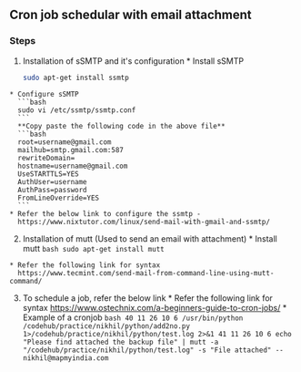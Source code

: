 ## Cron job schedular with email attachment
### Steps
  1. Installation of sSMTP and it's configuration
    * Install sSMTP
      ```bash
      sudo apt-get install ssmtp
      ```
    * Configure sSMTP
      ```bash
      sudo vi /etc/ssmtp/ssmtp.conf
      ```
      **Copy paste the following code in the above file**
      ```bash
      root=username@gmail.com
      mailhub=smtp.gmail.com:587
      rewriteDomain=
      hostname=username@gmail.com
      UseSTARTTLS=YES
      AuthUser=username
      AuthPass=password
      FromLineOverride=YES
      ```
    * Refer the below link to configure the ssmtp -
      https://www.nixtutor.com/linux/send-mail-with-gmail-and-ssmtp/

  2. Installation of mutt (Used to send an email with attachment)
  	* Install mutt
    ```bash
    sudo apt-get install mutt
    ```

	* Refer the following link for syntax
      https://www.tecmint.com/send-mail-from-command-line-using-mutt-command/

  3. To schedule a job, refer the below link
 	* Refer the following link for syntax
    https://www.ostechnix.com/a-beginners-guide-to-cron-jobs/
    * Example of a cronjob
    ```bash
    40 11 26 10 6 /usr/bin/python /codehub/practice/nikhil/python/add2no.py 1>/codehub/practice/nikhil/python/test.log 2>&1
    41 11 26 10 6 echo "Please find attached the backup file" | mutt -a "/codehub/practice/nikhil/python/test.log" -s "File attached" -- nikhil@mapmyindia.com
    ```